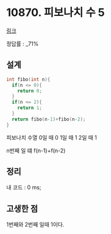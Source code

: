 # 10870. 피보나치 수 5

[링크](https://www.acmicpc.net/problem/10870)

정답률 : \_71%

## 설계

```cpp
int fibo(int n){
  if(n <= 0){
    return 0;
  }
  if(n <= 2){
    return 1;
  }
  return fibo(n-1)+fibo(n-2);
}
```

피보나치 수열
0일 때 0
1일 때 1
2일 때 1

n번째 일 떄 f(n-1)+f(n-2)

## 정리

내 코드 : 0 ms;

## 고생한 점

1번째와 2번째 일때 1이다.
